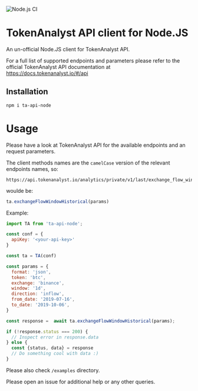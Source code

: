 ![Node.js CI](https://github.com/wnz99/ta-api-node/workflows/Node.js%20CI/badge.svg)

# TokenAnalyst API client for Node.JS

An un-official Node.JS client for TokenAnalyst API.

For a full list of supported endpoints and parameters please refer to the official TokenAnalyst API documentation at https://docs.tokenanalyst.io/#/api


## Installation

```
npm i ta-api-node
```

# Usage

Please have a look at TokenAnalyst API for the available endpoints and an request parameters.

The client methods names are the `camelCase` version of the relevant endpoints names, so:

```
https://api.tokenanalyst.io/analytics/private/v1/last/exchange_flow_window_historical/last?
```

woulde be:

``` javascript
ta.exchangeFlowWindowHistorical(params)
```

Example:

``` javascript
import TA from 'ta-api-node';

const conf = {
  apiKey: '<your-api-key>'
}

const ta = TA(conf) 

const params = {
  format: 'json',
  token: 'btc',
  exchange: 'binance',
  window: '1d',
  direction: 'inflow',
  from_date: '2019-07-16',
  to_date: '2019-10-06',
}

const response =  await ta.exchangeFlowWindowHistorical(params);

if (!response.status === 200) {
  // Inspect error in response.data
} else {
  const {status, data} = response
  // Do something cool with data :)
}
```

Please also check `/examples` directory.

Please open an issue for additional help or any other queries.